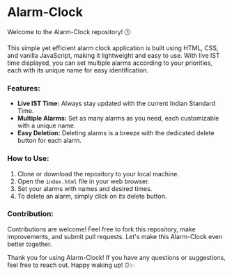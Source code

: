 # Alarm-Clock

Welcome to the Alarm-Clock repository! 🕒

This simple yet efficient alarm clock application is built using HTML, CSS, and vanilla JavaScript, making it lightweight and easy to use. With live IST time displayed, you can set multiple alarms according to your priorities, each with its unique name for easy identification.

### Features:
- **Live IST Time:** Always stay updated with the current Indian Standard Time.
- **Multiple Alarms:** Set as many alarms as you need, each customizable with a unique name.
- **Easy Deletion:** Deleting alarms is a breeze with the dedicated delete button for each alarm.

### How to Use:
1. Clone or download the repository to your local machine.
2. Open the `index.html` file in your web browser.
3. Set your alarms with names and desired times.
4. To delete an alarm, simply click on its delete button.

### Contribution:
Contributions are welcome! Feel free to fork this repository, make improvements, and submit pull requests. Let's make this Alarm-Clock even better together.

Thank you for using Alarm-Clock! If you have any questions or suggestions, feel free to reach out. Happy waking up! ⏰✨
